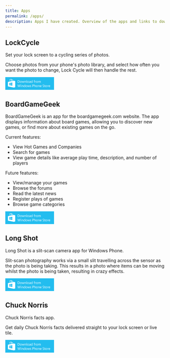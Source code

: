 ```yaml
---
title: Apps
permalink: /apps/
description: Apps I have created. Overview of the apps and links to download them from their respective stores.
---
```


## LockCycle

Set your lock screen to a cycling series of photos.

Choose photos from your phone's photo library, and select how often you want the photo to change, Lock Cycle will then handle the rest.

[![Download LockCycle](/images/WP-Download.png)](http://www.windowsphone.com/s?appid=59ed60f5-111f-4346-b3ac-6eda9c78e661)

## BoardGameGeek

BoardGameGeek is an app for the boardgamegeek.com website. The app displays information about board games, allowing you to discover new games, or find more about existing games on the go.

Current features:

 * View Hot Games and Companies
 * Search for games
 * View game details like average play time, description, and number of players

Future features:

 * View/manage your games
 * Browse the forums
 * Read the latest news
 * Register plays of games
 * Browse game categories

[![Download BoardGameGeek](/images/WP-Download.png)](http://www.windowsphone.com/s?appid=196407b4-58b3-4812-9537-c7fe6ff8af37)

## Long Shot

Long Shot is a slit-scan camera app for Windows Phone.

Slit-scan photography works via a small slit travelling across the sensor as the photo is being taking. This results in a photo where items can be moving whilst the photo is being taken, resulting in crazy effects.

[![Download Long Shot](/images/WP-Download.png)](http://www.windowsphone.com/s?appid=3ba09f96-9998-407b-8c69-6cf4351cafbe)

## Chuck Norris

Chuck Norris facts app.

Get daily Chuck Norris facts delivered straight to your lock screen or live tile.

[![Download Chuck Norris](/images/WP-Download.png)](http://www.windowsphone.com/s?appid=d7235e7c-a825-44d5-bfe1-1c79abb56f37)
